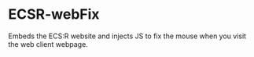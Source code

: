 # ECSR-webFix
Embeds the ECS:R website and injects JS to fix the mouse when you visit the web client webpage.
